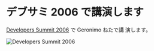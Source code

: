 # デブサミ 2006 で講演します

<!--
date: 2006-02-08
-->

[Developers Summit 2006](http://www.seshop.com/event/dev/) で Geronimo ねたで講
演します。

![Developers Summit 2006](http://www.seshop.com/event/dev/2006/images_common/logo.gif)

